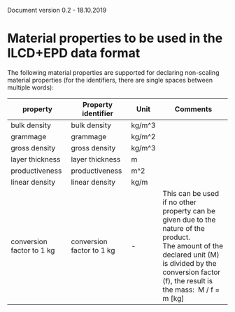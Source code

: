 Document version 0.2 - 18.10.2019

# Material properties to be used in the ILCD+EPD data format

The following material properties are supported for declaring non-scaling material properties (for the identifiers, there are single spaces between multiple words):

| **property** | **Property identifier** | **Unit** | **Comments** |
| --- | --- | --- | --- |
| bulk density | bulk density | kg/m^3 |  |
| grammage | grammage | kg/m^2 |  |
| gross density | gross density | kg/m^3 |  |
| layer thickness | layer thickness | m |  |
| productiveness | productiveness | m^2 |  |
| linear density | linear density | kg/m |  |
| conversion factor to 1 kg | conversion factor to 1 kg | - | This can be used if no other property can be given due to the nature of the product. <br/>The amount of the declared unit (M) is divided by the conversion factor (f), the result is the mass:  M / f = m [kg]|

